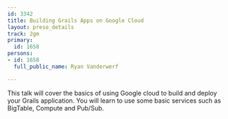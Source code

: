 ```yaml
---
id: 3342
title: Building Grails Apps on Google Cloud
layout: preso_details
track: 2gm
primary:
  id: 1658
persons:
- id: 1658
  full_public_name: Ryan Vanderwerf

---
```

This talk will cover the basics of using Google cloud to build and deploy your Grails application. You will learn to use some basic services such as BigTable, Compute and Pub/Sub.